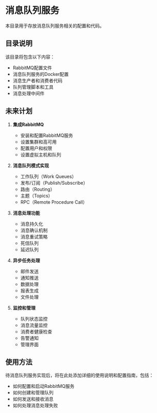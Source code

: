 # 消息队列服务

本目录用于存放消息队列服务相关的配置和代码。

## 目录说明

该目录将包含以下内容：

- RabbitMQ配置文件
- 消息队列服务的Docker配置
- 消息生产者和消费者代码
- 队列管理脚本和工具
- 消息处理中间件

## 未来计划

1. **集成RabbitMQ**
   - 安装和配置RabbitMQ服务
   - 设置集群和高可用
   - 配置用户和权限
   - 设置虚拟主机和队列

2. **消息队列模式实现**
   - 工作队列（Work Queues）
   - 发布/订阅（Publish/Subscribe）
   - 路由（Routing）
   - 主题（Topics）
   - RPC（Remote Procedure Call）

3. **消息处理功能**
   - 消息持久化
   - 消息确认机制
   - 消息重试策略
   - 死信队列
   - 延迟队列

4. **异步任务处理**
   - 邮件发送
   - 通知推送
   - 数据处理
   - 报表生成
   - 文件处理

5. **监控和管理**
   - 队列状态监控
   - 消息流量监控
   - 消费者健康检查
   - 告警通知
   - 管理界面

## 使用方法

待消息队列服务实现后，将在此处添加详细的使用说明和配置指南，包括：

- 如何配置和启动RabbitMQ服务
- 如何创建和管理队列
- 如何发送和接收消息
- 如何处理消息处理失败
